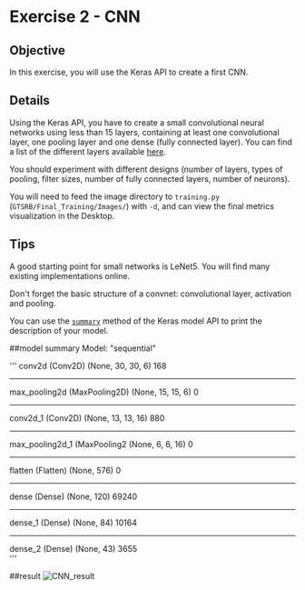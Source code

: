# Exercise 2 - CNN

## Objective

In this exercise, you will use the Keras API to create a first CNN.


## Details

Using the Keras API, you have to create a small convolutional neural networks using less than 15 layers, containing
at least one convolutional layer, one pooling layer and one dense (fully connected layer). You can find a list of the different
layers available [here](https://www.tensorflow.org/api_docs/python/tf/keras/layers).

You should experiment with different designs (number of layers, types of pooling, filter sizes, number of fully connected layers, number of neurons).

You will need to feed the image directory to `training.py` (`GTSRB/Final_Training/Images/`) with `-d`, and can view the final metrics visualization in the Desktop.

## Tips

A good starting point for small networks is LeNet5. You will find many existing implementations online.

Don't forget the basic structure of a convnet: convolutional layer, activation and pooling.

You can use the [`summary`](https://www.tensorflow.org/api_docs/python/tf/keras/Model#summary) method of the Keras model API to print the description of your model.


##model summary 
Model: "sequential"

'''
conv2d (Conv2D)              (None, 30, 30, 6)         168       
_________________________________________________________________
max_pooling2d (MaxPooling2D) (None, 15, 15, 6)         0         
_________________________________________________________________
conv2d_1 (Conv2D)            (None, 13, 13, 16)        880       
_________________________________________________________________
max_pooling2d_1 (MaxPooling2 (None, 6, 6, 16)          0         
_________________________________________________________________
flatten (Flatten)            (None, 576)               0         
_________________________________________________________________
dense (Dense)                (None, 120)               69240     
_________________________________________________________________
dense_1 (Dense)              (None, 84)                10164     
_________________________________________________________________
dense_2 (Dense)              (None, 43)                3655      
'''

##result
![CNN_result](https://user-images.githubusercontent.com/94951202/159159254-3cad5cee-4819-4351-95fc-652309eccaff.png)
